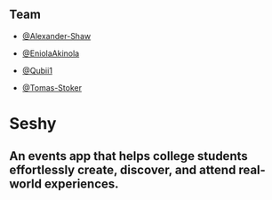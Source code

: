 
## Team

- [@Alexander-Shaw](https://github.com/alexander-shaw)

- [@EniolaAkinola](https://github.com/Eniolaakinola)

- [@Qubii1](https://github.com/Qubii1)

- [@Tomas-Stoker](https://github.com/Tomas-Stoker)

# Seshy

## An events app that helps college students effortlessly create, discover, and attend real-world experiences.
